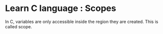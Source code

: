 # Learn C language : Scopes

In C, variables are only accessible inside the region they are created. This is called scope.


